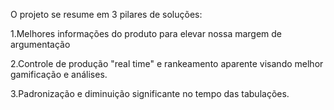 O projeto se resume em 3 pilares de soluções:

   1.Melhores informações do produto para elevar nossa margem de argumentação
  
   2.Controle de produção "real time" e rankeamento aparente visando melhor gamificação e análises. 

   3.Padronização e diminuição significante no tempo das tabulações.

 
